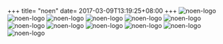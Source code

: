+++
title= "noen"
date= 2017-03-09T13:19:25+08:00
+++
![noen-logo](img/clients/blink-rect.png)
![noen-logo](img/clients/finn_rect.png)
![noen-logo](img/clients/if_rect.png)
![noen-logo](img/clients/KLP_rect.png)
![noen-logo](img/clients/kredinor_rect.png)
![noen-logo](img/clients/nav_rect.png)
![noen-logo](img/clients/SIO_rect.png)
![noen-logo](img/clients/skedsmokommune.svg)
![noen-logo](img/clients/spb1_rect.png)
![noen-logo](img/clients/tv2_rect.png)
![noen-logo](img/clients/vertikal_helse.png)
![noen-logo](img/clients/wartsila.png)

